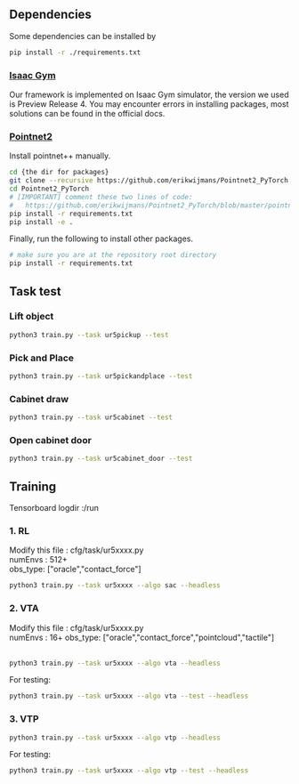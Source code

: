 ## Dependencies
Some dependencies can be installed by

```sh
pip install -r ./requirements.txt
```
### [Isaac Gym](https://developer.nvidia.com/isaac-gym)

Our framework is implemented on Isaac Gym simulator, the version we used is Preview Release 4. You may encounter errors in installing packages, most solutions can be found in the official docs.

### [Pointnet2](https://github.com/daerduoCarey/where2act/tree/main/code)

Install pointnet++ manually.

```sh
cd {the dir for packages}
git clone --recursive https://github.com/erikwijmans/Pointnet2_PyTorch
cd Pointnet2_PyTorch
# [IMPORTANT] comment these two lines of code:
#   https://github.com/erikwijmans/Pointnet2_PyTorch/blob/master/pointnet2_ops_lib/pointnet2_ops/_ext-src/src/sampling_gpu.cu#L100-L101
pip install -r requirements.txt
pip install -e .
```

Finally, run the following to install other packages.

```sh
# make sure you are at the repository root directory
pip install -r requirements.txt
```

## Task test
### Lift object
```sh
python3 train.py --task ur5pickup --test
```
### Pick and Place
```sh
python3 train.py --task ur5pickandplace --test
```
### Cabinet draw
```sh
python3 train.py --task ur5cabinet --test
```
### Open cabinet door
```sh
python3 train.py --task ur5cabinet_door --test
```
## Training

Tensorboard logdir :/run

### 1. RL 
Modify this file :   cfg/task/ur5xxxx.py  <br>
  numEnvs : 512+                                         
  obs_type: ["oracle","contact_force"] <br>

```sh
python3 train.py --task ur5xxxx --algo sac --headless
```
### 2. VTA
Modify this file :  cfg/task/ur5xxxx.py 
<br>
  numEnvs : 16+
  obs_type: ["oracle","contact_force","pointcloud","tactile"]  
  <br>
```sh
python3 train.py --task ur5xxxx --algo vta --headless
```
For testing:
```sh
python3 train.py --task ur5xxxx --algo vta --test --headless
```
### 3. VTP
```sh
python3 train.py --task ur5xxxx --algo vtp --headless
```
For testing:
```sh
python3 train.py --task ur5xxxx --algo vtp --test --headless
```
